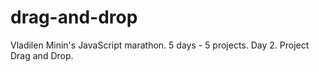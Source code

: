 # drag-and-drop
Vladilen Minin's JavaScript marathon. 5 days - 5 projects. Day 2. Project Drag and Drop.
